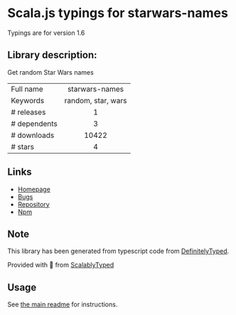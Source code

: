 
# Scala.js typings for starwars-names

Typings are for version 1.6

## Library description:
Get random Star Wars names

|                    |                 |
| ------------------ | :-------------: |
| Full name          | starwars-names |
| Keywords           | random, star, wars |
| # releases         | 1 |
| # dependents       | 3 |
| # downloads        | 10422 |
| # stars            | 4 |

## Links
- [Homepage](https://github.com/kentcdodds/starwars-names#readme)
- [Bugs](https://github.com/kentcdodds/starwars-names/issues)
- [Repository](https://github.com/kentcdodds/starwars-names)
- [Npm](https://www.npmjs.com/package/starwars-names)
    


## Note
This library has been generated from typescript code from [DefinitelyTyped](https://definitelytyped.org).

Provided with :purple_heart: from [ScalablyTyped](https://github.com/oyvindberg/ScalablyTyped)

## Usage
See [the main readme](../../readme.md) for instructions.


